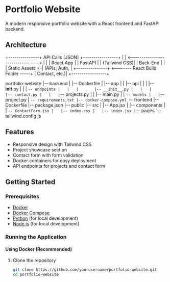 # Portfolio Website

A modern responsive portfolio website with a React frontend and FastAPI backend.

## Architecture

+---------------+         API Calls (JSON)         +-----------------+
|               |  <------------------------------>  |                 |
|   React App   |                                  |    FastAPI      |
| (Tailwind CSS)|                                  |    Back-End     |
|               |         Static Assets          +-| (APIs, Auth,   |
+---------------+ <------- React Build Folder -----+ |  Contact, etc.)|
                                                      +-----------------+

portfolio-website
    |-- backend
    |   |-- Dockerfile
    |   |-- app
    |   |   |-- api
    |   |   |   |-- __init__.py
    |   |   |   `-- endpoints
    |   |   |       |-- __init__.py
    |   |   |       |-- contact.py
    |   |   |`-- projects.py
    |   |   |-- main.py
    |   |   `-- models
    |   |`-- project.py
    |   `-- requirements.txt
    |-- docker-compose.yml
    `-- frontend
        |-- Dockerfile
        |-- package.json
        |-- public
        |-- src
        |   |-- App.jsx
        |   |-- components
        |   |   `-- ContactForm.jsx
        |   |-- index.css
        |   |-- index.jsx
        |`-- pages
        `-- tailwind.config.js

## Features

- Responsive design with Tailwind CSS
- Project showcase section
- Contact form with form validation
- Docker containers for easy deployment
- API endpoints for projects and contact form

## Getting Started

### Prerequisites

- [Docker](https://www.docker.com/get-started)
- [Docker Compose](https://docs.docker.com/compose/install/)
- [Python](https://www.python.org/downloads/) (for local development)
- [Node.js](https://nodejs.org/) (for local development)

### Running the Application

#### Using Docker (Recommended)

1. Clone the repository

   ```bash
   git clone https://github.com/yourusername/portfolio-website.git
   cd portfolio-website
   ```
